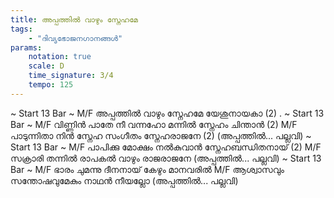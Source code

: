```yaml
---
title: അപ്പത്തിൽ വാഴും സ്നേഹമേ
tags:
    - "ദിവ്യഭോജനഗാനങ്ങൾ"
params:
    notation: true
    scale: D
    time_signature: 3/4
    tempo: 125
---
```

~ Start 13 Bar ~
M/F
അപ്പത്തിൽ വാഴും സ്നേഹമേ
യേശുനായകാ (2)
.
~ Start 13 Bar ~
M/F
വിണ്ണിൻ പാതേ നീ വന്നഹോ
മന്നിൽ സ്നേഹം ചിന്താൻ (2)
M/F
പാടുന്നിതാ നിൻ സ്നേഹ സംഗീതം
സ്നേഹരാജനേ (2)
(അപ്പത്തിൽ... പല്ലവി)
~ Start 13 Bar ~
M/F
പാപിക്കു മോക്ഷം നൽകുവാൻ
സ്നേഹബന്ധിതനായ് (2)
M/F
സക്രാരി തന്നിൽ രാപകൽ വാഴും
രാജരാജനേ
(അപ്പത്തിൽ... പല്ലവി)
~ Start 13 Bar ~
M/F
ഭാരം ചുമന്നു ദീനനായ്
കേഴും മാനവരിൽ
M/F
ആശ്വാസവും സന്തോഷവുമേകും
നാഥൻ നീയല്ലോ
(അപ്പത്തിൽ... പല്ലവി)
